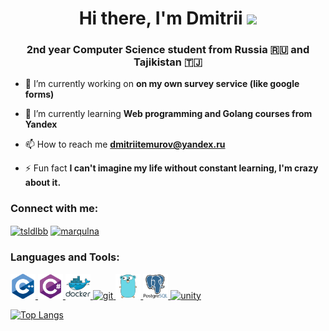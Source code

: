 <h1 align="center">Hi there, I'm Dmitrii
<img src="https://github.com/blackcater/blackcater/raw/main/images/Hi.gif" height="32"/></h1>
<h3 align="center">2nd year Computer Science student from Russia 🇷🇺 and Tajikistan 🇹🇯 </h3>






- 🔭 I’m currently working on **on my own survey service (like google forms)**

- 🌱 I’m currently learning **Web programming and Golang courses from Yandex**

- 📫 How to reach me **dmitriitemurov@yandex.ru**

- ⚡ Fun fact **I can't imagine my life without constant learning, I'm crazy about it.**

<h3 align="left">Connect with me:</h3>
<p align="left">
<a href="https://instagram.com/tsldlbb" target="blank"><img align="center" src="https://raw.githubusercontent.com/rahuldkjain/github-profile-readme-generator/master/src/images/icons/Social/instagram.svg" alt="tsldlbb" height="30" width="40" /></a>
<a href="https://www.leetcode.com/marqulna" target="blank"><img align="center" src="https://raw.githubusercontent.com/rahuldkjain/github-profile-readme-generator/master/src/images/icons/Social/leet-code.svg" alt="marqulna" height="30" width="40" /></a>
</p>

<h3 align="left">Languages and Tools:</h3>
<p align="left"> <a href="https://www.w3schools.com/cpp/" target="_blank" rel="noreferrer"> <img src="https://raw.githubusercontent.com/devicons/devicon/master/icons/cplusplus/cplusplus-original.svg" alt="cplusplus" width="40" height="40"/> </a> <a href="https://www.w3schools.com/cs/" target="_blank" rel="noreferrer"> <img src="https://raw.githubusercontent.com/devicons/devicon/master/icons/csharp/csharp-original.svg" alt="csharp" width="40" height="40"/> </a> <a href="https://www.docker.com/" target="_blank" rel="noreferrer"> <img src="https://raw.githubusercontent.com/devicons/devicon/master/icons/docker/docker-original-wordmark.svg" alt="docker" width="40" height="40"/> </a> <a href="https://git-scm.com/" target="_blank" rel="noreferrer"> <img src="https://www.vectorlogo.zone/logos/git-scm/git-scm-icon.svg" alt="git" width="40" height="40"/> </a> <a href="https://golang.org" target="_blank" rel="noreferrer"> <img src="https://raw.githubusercontent.com/devicons/devicon/master/icons/go/go-original.svg" alt="go" width="40" height="40"/> </a> <a href="https://www.postgresql.org" target="_blank" rel="noreferrer"> <img src="https://raw.githubusercontent.com/devicons/devicon/master/icons/postgresql/postgresql-original-wordmark.svg" alt="postgresql" width="40" height="40"/> </a> <a href="https://unity.com/" target="_blank" rel="noreferrer"> <img src="https://www.vectorlogo.zone/logos/unity3d/unity3d-icon.svg" alt="unity" width="40" height="40"/> </a> </p>

[![Top Langs](https://github-readme-stats.vercel.app/api/top-langs/?username=IITESLAII&layout=compact)](https://github.com/anuraghazra/github-readme-stats)


